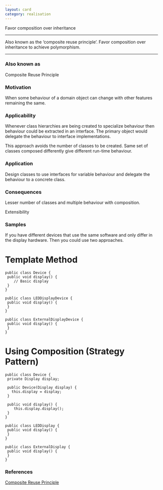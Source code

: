 ```yaml
---
layout: card
category: realisation
---
```


Favor composition over inheritance

---

Also known as the &lsquo;composite reuse principle&rsquo;. Favor composition
over inheritance to achieve polymorphism.

---

### Also known as

Composite Reuse Principle

### Motivation

When some behaviour of a domain object can change with other features remaining the same.

### Applicability

Whenever class hierarchies are being created to specialize behaviour then behaviour could be extracted in an interface. The primary object would delegate the behaviour to interface implementations.

This approach avoids the number of classes to be created. Same set of classes composed differently give different run-time behaviour.

### Application

Design classes to use interfaces for variable behaviour and delegate the behaviour to a concrete class.

### Consequences

Lesser number of classes and multiple behaviour with composition.

Extensibility

### Samples

If you have different devices that use the same software and only differ in the display hardware. Then you could use two approaches.

# Template Method

    public class Device {
     public void display() {
        // Basic display
     }
    }

    public class LEDDisplayDevice {
     public void display() {
     }
    }

    public class ExternalDisplayDevice {
     public void display() {
     }
    }

# Using Composition (Strategy Pattern)

    public class Device {
     private Display display;

     public Device(Display display) {
       this.display = display;
     }

     public void display() {
        this.display.display();
     }
    }

    public class LEDDisplay {
     public void display() {
     }
    }

    public class ExternalDisplay {
     public void display() {
     }
    }

### References

[Composite Reuse Principle](https://www.cs.sjsu.edu/~pearce/cs251b/principles/crp.htm)
